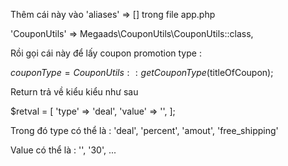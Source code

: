 Thêm cái này vào 'aliases' => [] trong file app.php

'CouponUtils' => Megaads\CouponUtils\CouponUtils::class,

Rồi gọi cái này để lấy coupon promotion type :

$couponType = CouponUtils::getCouponType($titleOfCoupon);

Return trả về kiểu kiểu như sau

$retval = [
    'type' => 'deal',
    'value' => '',
];

Trong đó type có thể là :
'deal', 'percent', 'amout', 'free_shipping'

Value có thể là :
'', '30', ...
